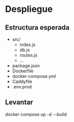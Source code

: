 # Despliegue
## Estructura esperada
- src/
  - index.js
  - db.js
  - routes.js
  - ...
- package.json
- Dockerfile
- docker-compose.yml
- Caddyfile
- .env.prod

## Levantar
docker compose up -d --build
